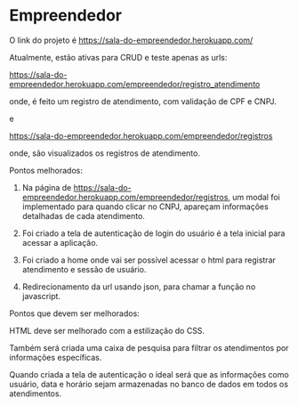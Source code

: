 # Empreendedor

O link do projeto é https://sala-do-empreendedor.herokuapp.com/

Atualmente, estão ativas para CRUD e teste apenas as urls:

https://sala-do-empreendedor.herokuapp.com/empreendedor/registro_atendimento

onde, é feito um registro de atendimento, com validação de CPF e CNPJ.

e

https://sala-do-empreendedor.herokuapp.com/empreendedor/registros

onde, são visualizados os registros de atendimento.

Pontos melhorados:

1. Na página de https://sala-do-empreendedor.herokuapp.com/empreendedor/registros, um  modal foi implementado para quando clicar no CNPJ, apareçam informações detalhadas de cada atendimento.

2. Foi criado a tela de autenticação de login do usuário é a tela inicial para acessar a aplicação.

3. Foi criado a home onde vai ser possível acessar o html para registrar atendimento e sessão de usuário.

4. Redirecionamento da url usando json, para chamar a função no javascript.


Pontos que devem ser melhorados:

HTML deve ser melhorado com a estilização do CSS.

Também será criada uma caixa de pesquisa para filtrar os atendimentos por informações específicas.

Quando criada a tela de autenticação o ideal será que as informações como usuário, data e horário sejam armazenadas no banco de dados em todos os atendimentos.
